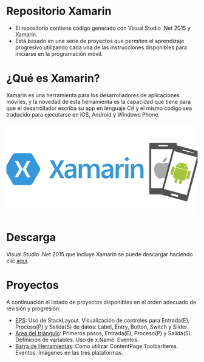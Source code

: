 # Repositorio Xamarin
- El repositorio contiene código generado con Visual Studio .Net 2015 y Xamarin. 
- Está basado en una serie de proyectos que permiten el aprendizaje progresivo utilizando cada una de las instrucciones disponibles para iniciarse en la programación móvil.

# ¿Qué es Xamarin?

Xamarin es una herramienta para los desarrolladores de aplicaciones móviles, y la novedad de esta herramienta es la capacidad que tiene para que el desarrollador escriba su app en lenguaje C# y el mismo código sea traducido para ejecutarse en iOS, Android y Windows Phone.

![alt tag](Xamarin-Logo.png)

# Descarga
Visual Studio .Net 2015 que incluye Xamarin se puede descargar haciendo clic [aquí](https://www.visualstudio.com/es/vs/community/).

# Proyectos
A continuación el listado de proyectos disponibles en el orden adecuado de revisión y progresión:
- [EPS](EPS): Uso de StackLayout. Visualización de controles para Entrada(E), Proceso(P) y Salida(S) de datos: Label, Entry, Button, Switch y Slider. 
- [Área del triángulo](AreaTriangulo): Primeros pasos, Entrada(E), Proceso(P) y Salida(S). Definición de variables. Uso de x.Name. Eventos.
- [Barra de Herramientas](BarraHerramientas): Como utilizar ContentPage.ToolbarItems. Eventos. Imágenes en las tres plataformas.
